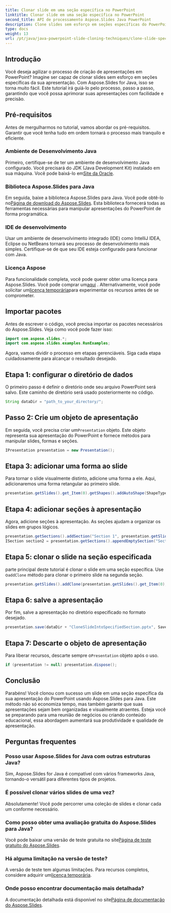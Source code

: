 ```yaml
---
title: Clonar slide em uma seção específica no PowerPoint
linktitle: Clonar slide em uma seção específica no PowerPoint
second_title: API de processamento Aspose.Slides Java PowerPoint
description: Clone slides sem esforço em seções específicas do PowerPoint usando Aspose.Slides para Java. Aprimore suas apresentações com este guia passo a passo.
type: docs
weight: 13
url: /pt/java/java-powerpoint-slide-cloning-techniques/clone-slide-specified-section-powerpoint/
---
```

## Introdução
Você deseja agilizar o processo de criação de apresentações em PowerPoint? Imagine ser capaz de clonar slides sem esforço em seções específicas da sua apresentação. Com Aspose.Slides for Java, isso se torna muito fácil. Este tutorial irá guiá-lo pelo processo, passo a passo, garantindo que você possa aprimorar suas apresentações com facilidade e precisão.
## Pré-requisitos
Antes de mergulharmos no tutorial, vamos abordar os pré-requisitos. Garantir que você tenha tudo em ordem tornará o processo mais tranquilo e eficiente.
### Ambiente de Desenvolvimento Java
 Primeiro, certifique-se de ter um ambiente de desenvolvimento Java configurado. Você precisará do JDK (Java Development Kit) instalado em sua máquina. Você pode baixá-lo em[Site da Oracle](https://www.oracle.com/java/technologies/javase-downloads.html).
### Biblioteca Aspose.Slides para Java
 Em seguida, baixe a biblioteca Aspose.Slides para Java. Você pode obtê-lo no[Página de download do Aspose.Slides](https://releases.aspose.com/slides/java/). Esta biblioteca fornecerá todas as ferramentas necessárias para manipular apresentações do PowerPoint de forma programática.
### IDE de desenvolvimento
Usar um ambiente de desenvolvimento integrado (IDE) como IntelliJ IDEA, Eclipse ou NetBeans tornará seu processo de desenvolvimento mais simples. Certifique-se de que seu IDE esteja configurado para funcionar com Java.
### Licença Aspose
 Para funcionalidade completa, você pode querer obter uma licença para Aspose.Slides. Você pode comprar um[aqui](https://purchase.aspose.com/buy) . Alternativamente, você pode solicitar um[licença temporária](https://purchase.aspose.com/temporary-license/)para experimentar os recursos antes de se comprometer.
## Importar pacotes
Antes de escrever o código, você precisa importar os pacotes necessários do Aspose.Slides. Veja como você pode fazer isso:
```java
import com.aspose.slides.*;
import com.aspose.slides.examples.RunExamples;
```
Agora, vamos dividir o processo em etapas gerenciáveis. Siga cada etapa cuidadosamente para alcançar o resultado desejado.
## Etapa 1: configurar o diretório de dados
O primeiro passo é definir o diretório onde seu arquivo PowerPoint será salvo. Este caminho de diretório será usado posteriormente no código.
```java
String dataDir = "path_to_your_directory/";
```
## Passo 2: Crie um objeto de apresentação
 Em seguida, você precisa criar um`Presentation` objeto. Este objeto representa sua apresentação do PowerPoint e fornece métodos para manipular slides, formas e seções.
```java
IPresentation presentation = new Presentation();
```
## Etapa 3: adicionar uma forma ao slide
Para tornar o slide visualmente distinto, adicione uma forma a ele. Aqui, adicionaremos uma forma retangular ao primeiro slide.
```java
presentation.getSlides().get_Item(0).getShapes().addAutoShape(ShapeType.Rectangle, 200, 50, 300, 100);
```
## Etapa 4: adicionar seções à apresentação
Agora, adicione seções à apresentação. As seções ajudam a organizar os slides em grupos lógicos.
```java
presentation.getSections().addSection("Section 1", presentation.getSlides().get_Item(0));
ISection section2 = presentation.getSections().appendEmptySection("Section 2");
```
## Etapa 5: clonar o slide na seção especificada
 parte principal deste tutorial é clonar o slide em uma seção específica. Use o`addClone` método para clonar o primeiro slide na segunda seção.
```java
presentation.getSlides().addClone(presentation.getSlides().get_Item(0), section2);
```
## Etapa 6: salve a apresentação
Por fim, salve a apresentação no diretório especificado no formato desejado.
```java
presentation.save(dataDir + "CloneSlideIntoSpecifiedSection.pptx", SaveFormat.Pptx);
```
## Etapa 7: Descarte o objeto de apresentação
 Para liberar recursos, descarte sempre o`Presentation` objeto após o uso.
```java
if (presentation != null) presentation.dispose();
```
## Conclusão
Parabéns! Você clonou com sucesso um slide em uma seção específica da sua apresentação do PowerPoint usando Aspose.Slides para Java. Este método não só economiza tempo, mas também garante que suas apresentações sejam bem organizadas e visualmente atraentes. 
Esteja você se preparando para uma reunião de negócios ou criando conteúdo educacional, essa abordagem aumentará sua produtividade e qualidade de apresentação.
## Perguntas frequentes
### Posso usar Aspose.Slides for Java com outras estruturas Java?
Sim, Aspose.Slides for Java é compatível com vários frameworks Java, tornando-o versátil para diferentes tipos de projetos.
### É possível clonar vários slides de uma vez?
Absolutamente! Você pode percorrer uma coleção de slides e clonar cada um conforme necessário.
### Como posso obter uma avaliação gratuita do Aspose.Slides para Java?
 Você pode baixar uma versão de teste gratuita no site[Página de teste gratuito do Aspose.Slides](https://releases.aspose.com/).
### Há alguma limitação na versão de teste?
 A versão de teste tem algumas limitações. Para recursos completos, considere adquirir um[licença temporária](https://purchase.aspose.com/temporary-license/).
### Onde posso encontrar documentação mais detalhada?
 A documentação detalhada está disponível no site[Página de documentação do Aspose.Slides](https://reference.aspose.com/slides/java/).